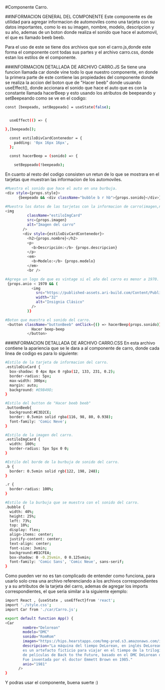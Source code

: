 #Componente Carro.

##INFORMACION GENERAL DEL COMPONENTE
Este componente es de utilidad para agregar informacion de automoviles como una tarjeta con su datos importantes, como lo es su imagen, nombre, modelo, descripcion y su año, ademas de un boton donde realiza el sonido que hace el automovil, el que es llamado beeb beeb.

Para el uso de este se tiene dos archivos que son el carro.js,donde este forma el componente cont todas sus partes y el archivo carro.css, donde estan los estilos de el componente.

###INFORMACION DETALLADA DE ARCHIVO CARRO.JS
Se tiene una funcion llamada car donde vine todo lo que nuestro componente, en donde la primera parte de este contiene las propiedades del componente donde se realiza la accion del boton que de "Hacer beeb" donde usuando useEffect(), donde accionara el sonido que hace el auto que es con la constante llamada hacerBeep y esto usando los atributos de beepeando y setBeepeando como se ve en el codigo:


```bash
const [beepeado, setBeppeado] = useState(false);


  useEffect(() => {

},[beepeado]);

  const estiloDivCardContenedor = {
    padding: '0px 16px 16px',
  };

  const hacerBeep = (sonido) => {

    setBeppeado(!beepeado);
```

En cuanto al resto del codigo consisten un retun de lo que se mostrara en el tarjetas que muestran las informacion de los automoviles.

```bash
#Muestra el sonido que hace el auto en una burbuja.
<div style={props.style}>
      {beepeado && <div className="bubble b r hb">{props.sonido}</div>}
```
```bash
#Muestra los datos de las tarjetas con la informacion de carro(imagen,nombre,descripcion y modelo).
<img
          className="estiloImgCard"
          src={props.imagen}
          alt="Imagen del carro"
        />
        <div style={estiloDivCardContenedor}>
          <h2>{props.nombre}</h2>
          <p>
            <b>Descripción:</b> {props.descripcion}
          </p>
          <em>
            <b>Modelo:</b> {props.modelo}
          </em>
          <br />
```
```bash
#Agrega un logo de que es vintage si el año del carro es menor a 1970.
 {props.anio < 1970 && (
            <img
              src="https://published-assets.ari-build.com/Content/Published/Site/26996/Images/logo.png"
              width="32"
              alt="Insignia Clásico"
            />
          )}
```
```bash
#Boton que muestra el sonido del carro.
 <button className="buttonBeeb" onClick={() => hacerBeep(props.sonido)}>
            Hacer beep-beep
          </button>
```

###INFORMACION DETALLADA DE ARCHIVO CARRO.CSS
En esta archivo contiene la apariencia que se le dara a al componente de carro, donde cada linea de codigo es para lo siguiente:
```bash
#Estilo de la tarjeta de informacion del carro.
.estiloDivCard {
  box-shadow: 0 4px 8px 0 rgba(12, 133, 231, 0.2);
  border-radius: 5px;
  max-width: 300px;
  margin: auto;
  background: #E9B49D;
}
```
```bash
#Estilo del button de "Hacer beeb beeb"
.buttonBeeb{
  background:#E3D2CE;
  border: 0.5vmin solid rgba(116, 98, 80, 0.938);
  font-family: 'Comic Neve';
}
```
```bash
#Estilo de la imagen del carro.
.estiloImgCard {
  width: 100%;
  border-radius: 5px 5px 0 0;
}

```
```bash
#Estilo del borde de la burbuja de sonido del carro.
.b {
  border: 0.5vmin solid rgb(122, 198, 248);
}

.r {
  border-radius: 100%;
}
```
```bash
#Estilo de la burbuja que se muestra con el sonido del carro.
.bubble {
  width: 40%;
  height: 25%;
  left: 73%;
  top: 10%;
  display: flex;
  align-items: center;
  justify-content: center;
  text-align: center;
  font-size: 3vmin;
  background:#B1CFEA;
  box-shadow: 0 -0.25vmin, 0 0.125vmin;
  font-family: 'Comic Sans', 'Comic Neue', sans-serif;
}
```


Como pueden ver no es tan complicado de entender como funciona, para usarlo solo crea una archivo referenciando a los archivos correspondientes y a su artributos de la tarjeta del carro, ademas de agregar los imports correspondientes, el que seria similar a la siguiente ejemplo:
```bash
import React , {useState , useEffect}from 'react';
import './style.css';
import Car from './car/Carro.js';

export default function App() {
<Car
        nombre="Delorean"
        modelo="DMC"
        sonido="RomRom"
        imagen="https://hips.hearstapps.com/hmg-prod.s3.amazonaws.com/images/delorean-dmc-12-replica-de-regreso-al-futuro-1648985337.jpg?crop=1.00xw:0.892xh;0,0.0385xh&resize=1200:*"
        descripcion="La máquina del tiempo DeLorean, en inglés DeLorean time machine, 
        es un artefacto ficticio para viajar en el tiempo de la trilogía 
        de películas de Back to the Future, basado en el DMC DeLorean de 1981. 
        Fue inventada por el doctor Emmett Brown en 1985."
        anio="1981"
      />
}
```
Y podras usar el componente, buena suerte :)




